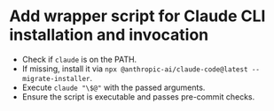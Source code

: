 # Add wrapper script for Claude CLI installation and invocation

- Check if `claude` is on the PATH.
- If missing, install it via `npx @anthropic-ai/claude-code@latest --migrate-installer`.
- Execute `claude "\$@"` with the passed arguments.
- Ensure the script is executable and passes pre-commit checks.